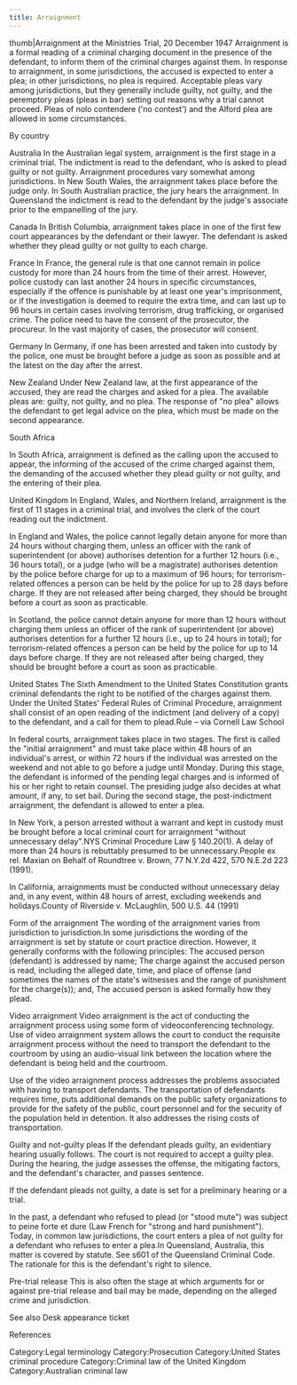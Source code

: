 ```yaml
---
title: Arraignment
---
```

thumb|Arraignment at the Ministries Trial, 20 December 1947
Arraignment is a formal reading of a criminal charging document in the presence of the defendant, to inform them of the criminal charges against them. In response to arraignment, in some jurisdictions, the accused is expected to enter a plea; in other jurisdictions, no plea is required. Acceptable pleas vary among jurisdictions, but they generally include guilty, not guilty, and the peremptory pleas (pleas in bar) setting out reasons why a trial cannot proceed. Pleas of nolo contendere ('no contest') and the Alford plea are allowed in some circumstances.

 By country 

 Australia 
In the Australian legal system, arraignment is the first stage in a criminal trial. The indictment is read to the defendant, who is asked to plead guilty or not guilty. Arraignment procedures vary somewhat among jurisdictions. In New South Wales, the arraignment takes place before the judge only. In South Australian practice, the jury hears the arraignment. In Queensland the indictment is read to the defendant by the judge's associate prior to the empanelling of the jury.

 Canada 
In British Columbia, arraignment takes place in one of the first few court appearances by the defendant or their lawyer. The defendant is asked whether they plead guilty or not guilty to each charge.

 France 
In France, the general rule is that one cannot remain in police custody for more than 24 hours from the time of their arrest. However, police custody can last another 24 hours in specific circumstances, especially if the offence is punishable by at least one year's imprisonment, or if the investigation is deemed to require the extra time, and can last up to 96 hours in certain cases involving terrorism, drug trafficking, or organised crime. The police need to have the consent of the prosecutor, the procureur. In the vast majority of cases, the prosecutor will consent. 

 Germany 
In Germany, if one has been arrested and taken into custody by the police, one must be brought before a judge as soon as possible and at the latest on the day after the arrest.

 New Zealand 
Under New Zealand law, at the first appearance of the accused, they are read the charges and asked for a plea. The available pleas are: guilty, not guilty, and no plea. The response of "no plea" allows the defendant to get legal advice on the plea, which must be made on the second appearance.

 South Africa 

In South Africa, arraignment is defined as the calling upon the accused to appear, the informing of the accused of the crime charged against them, the demanding of the accused whether they plead guilty or not guilty, and the entering of their plea.

 United Kingdom 
In England, Wales, and Northern Ireland, arraignment is the first of 11 stages in a criminal trial, and involves the clerk of the court reading out the indictment.

In England and Wales, the police cannot legally detain anyone for more than 24 hours without charging them, unless an officer with the rank of superintendent (or above) authorises detention for a further 12 hours (i.e., 36 hours total), or a judge (who will be a magistrate) authorises detention by the police before charge for up to a maximum of 96 hours; for terrorism-related offences a person can be held by the police for up to 28 days before charge. If they are not released after being charged, they should be brought before a court as soon as practicable.

In Scotland, the police cannot detain anyone for more than 12 hours without charging them unless an officer of the rank of superintendent (or above) authorises detention for a further 12 hours (i.e., up to 24 hours in total); for terrorism-related offences a person can be held by the police for up to 14 days before charge. If they are not released after being charged, they should be brought before a court as soon as practicable.

 United States 
The Sixth Amendment to the United States Constitution grants criminal defendants the right to be notified of the charges against them. Under the United States' Federal Rules of Criminal Procedure, arraignment shall consist of an open reading of the indictment (and delivery of a copy) to the defendant, and a call for them to plead.Rule  – via Cornell Law School

In federal courts, arraignment takes place in two stages. The first is called the "initial arraignment" and must take place within 48 hours of an individual's arrest, or within 72 hours if the individual was arrested on the weekend and not able to go before a judge until Monday. During this stage, the defendant is informed of the pending legal charges and is informed of his or her right to retain counsel. The presiding judge also decides at what amount, if any, to set bail. During the second stage, the post-indictment arraignment, the defendant is allowed to enter a plea.

In New York, a person arrested without a warrant and kept in custody must be brought before a local criminal court for arraignment "without unnecessary delay".NYS Criminal Procedure Law § 140.20(1). A delay of more than 24 hours is rebuttably presumed to be unnecessary.People ex rel. Maxian on Behalf of Roundtree v. Brown, 77 N.Y.2d 422, 570 N.E.2d 223 (1991).

In California, arraignments must be conducted without unnecessary delay and, in any event, within 48 hours of arrest, excluding weekends and holidays.County of Riverside v. McLaughlin, 500 U.S. 44 (1991)

Form of the arraignment
The wording of the arraignment varies from jurisdiction to jurisdiction.In some jurisdictions the wording of the arraignment is set by statute or court practice direction. However, it generally conforms with the following principles:
 The accused person (defendant) is addressed by name;
 The charge against the accused person is read, including the alleged date, time, and place of offense (and sometimes the names of the state's witnesses and the range of punishment for the charge(s)); and,
 The accused person is asked formally how they plead.

Video arraignment
Video arraignment is the act of conducting the arraignment process using some form of videoconferencing technology. Use of video arraignment system allows the court to conduct the requisite arraignment process without the need to transport the defendant to the courtroom by using an audio-visual link between the location where the defendant is being held and the courtroom.

Use of the video arraignment process addresses the problems associated with having to transport defendants. The transportation of defendants requires time, puts additional demands on the public safety organizations to provide for the safety of the public, court personnel and for the security of the population held in detention. It also addresses the rising costs of transportation.

Guilty and not-guilty pleas
If the defendant pleads guilty, an evidentiary hearing usually follows. The court is not required to accept a guilty plea. During the hearing, the judge assesses the offense, the mitigating factors, and the defendant's character, and passes sentence.

If the defendant pleads not guilty, a date is set for a preliminary hearing or a trial.

In the past, a defendant who refused to plead (or "stood mute") was subject to peine forte et dure (Law French for "strong and hard punishment"). Today, in common law jurisdictions, the court enters a plea of not guilty for a defendant who refuses to enter a plea.In Queensland, Australia, this matter is covered by statute. See s601 of the Queensland Criminal Code. The rationale for this is the defendant's right to silence.

Pre-trial release
This is also often the stage at which arguments for or against pre-trial release and bail may be made, depending on the alleged crime and jurisdiction.

See also
Desk appearance ticket

References

Category:Legal terminology
Category:Prosecution
Category:United States criminal procedure
Category:Criminal law of the United Kingdom
Category:Australian criminal law